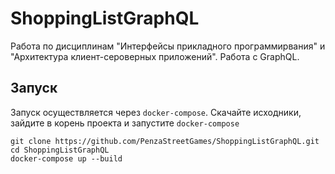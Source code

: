 # ShoppingListGraphQL
Работа по дисциплинам "Интерфейсы прикладного программирвания" и "Архитектура клиент-сероверных приложений". Работа с GraphQL.

## Запуск

Запуск осуществляется через `docker-compose`. 
Скачайте исходники, зайдите в корень проекта и запустите `docker-compose` 

```shell
git clone https://github.com/PenzaStreetGames/ShoppingListGraphQL.git
cd ShoppingListGraphQL
docker-compose up --build
```